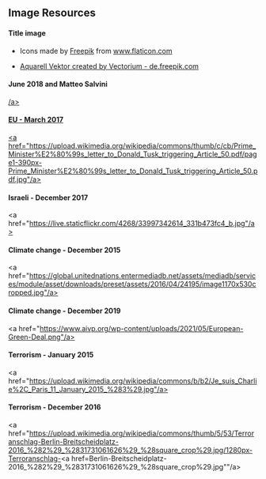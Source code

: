 ## Image Resources   

#### Title image  
- <div>Icons made by <a href="https://www.freepik.com" title="Freepik">Freepik</a> from <a href="https://www.flaticon.com/" title="Flaticon">www.flaticon.com</a></div>

- <a href="https://de.freepik.com/vektoren/aquarell">Aquarell Vektor created by Vectorium - de.freepik.com</a>

#### June 2018 and Matteo Salvini
<a href="https://ichef.bbci.co.uk/news/976/cpsprodpb/0260/production/_102080600_migrant_ship_with_spain_640_v4-nc.png"> /a>

#### EU - March 2017
<a href="https://upload.wikimedia.org/wikipedia/commons/thumb/c/cb/Prime_Minister%E2%80%99s_letter_to_Donald_Tusk_triggering_Article_50.pdf/page1-390px-Prime_Minister%E2%80%99s_letter_to_Donald_Tusk_triggering_Article_50.pdf.jpg"/a>

#### Israeli - December 2017
<a href="https://live.staticflickr.com/4268/33997342614_331b473fc4_b.jpg"/a>

#### Climate change - December 2015
<a href="https://global.unitednations.entermediadb.net/assets/mediadb/services/module/asset/downloads/preset/assets/2016/04/24195/image1170x530cropped.jpg"/a>

#### Climate change - December 2019
<a href="https://www.aivp.org/wp-content/uploads/2021/05/European-Green-Deal.png"/a>

#### Terrorism - January 2015
<a href="https://upload.wikimedia.org/wikipedia/commons/b/b2/Je_suis_Charlie%2C_Paris_11_January_2015_%283%29.jpg"/a>

#### Terrorism - December 2016
<a href="https://upload.wikimedia.org/wikipedia/commons/thumb/5/53/Terroranschlag-Berlin-Breitscheidplatz-2016_%282%29_%2831731061626%29_%28square_crop%29.jpg/1280px-Terroranschlag-<a href=Berlin-Breitscheidplatz-2016_%282%29_%2831731061626%29_%28square_crop%29.jpg""/a>
